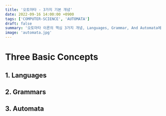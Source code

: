 ```yaml
---
title: '오토마타 - 3가지 기본 개념'
date: 2022-09-16 14:00:00 +0900
tags: ['COMPUTER-SCIENCE', 'AUTOMATA']
draft: false
summary: '오토마타 이론의 핵심 3가지 개념, Languages, Grammar, And Automata에 관하여 정리한 글'
image: 'automata.jpg'
---
```


# Three Basic Concepts

## 1. Languages

## 2. Grammars

## 3. Automata